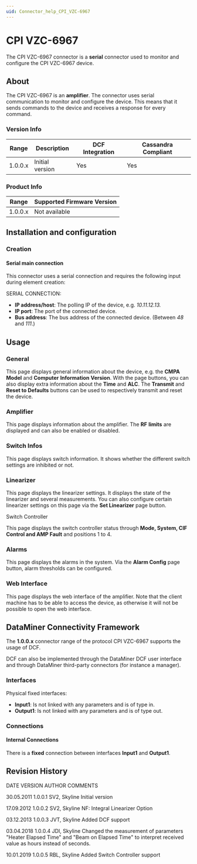 ```yaml
---
uid: Connector_help_CPI_VZC-6967
---
```


# CPI VZC-6967

The CPI VZC-6967 connector is a **serial** connector used to monitor and configure the CPI VZC-6967 device.

## About

The CPI VZC-6967 is an **amplifier**. The connector uses serial communication to monitor and configure the device. This means that it sends commands to the device and receives a response for every command.

### Version Info

| Range | Description | DCF Integration | Cassandra Compliant |
|------------------|-----------------|---------------------|-------------------------|
| 1.0.0.x          | Initial version | Yes                 | Yes                     |

### Product Info

| Range | Supported Firmware Version |
|------------------|-----------------------------|
| 1.0.0.x          | Not available               |

## Installation and configuration

### Creation

#### Serial main connection

This connector uses a serial connection and requires the following input during element creation:

SERIAL CONNECTION:

- **IP address/host**: The polling IP of the device, e.g. *10.11.12.13.*
- **IP port**: The port of the connected device.
- **Bus address**: The bus address of the connected device. (Between *48* and *111*.)

## Usage

### General

This page displays general information about the device, e.g. the **CMPA** **Model** and **Computer** **Information** **Version**. With the page buttons, you can also display extra information about the **Time** and **ALC**. The **Transmit** and **Reset to Defaults** buttons can be used to respectively transmit and reset the device.

### Amplifier

This page displays information about the amplifier. The **RF** **limits** are displayed and can also be enabled or disabled.

### Switch Infos

This page displays switch information. It shows whether the different switch settings are inhibited or not.

### Linearizer

This page displays the linearizer settings. It displays the state of the linearizer and several measurements. You can also configure certain linearizer settings on this page via the **Set Linearizer** page button.

Switch Controller

This page displays the switch controller status through **Mode, System, CIF Control and AMP Fault** and positions 1 to 4.

### Alarms

This page displays the alarms in the system. Via the **Alarm Config** page button, alarm thresholds can be configured.

### Web Interface

This page displays the web interface of the amplifier. Note that the client machine has to be able to access the device, as otherwise it will not be possible to open the web interface.

## DataMiner Connectivity Framework

The **1.0.0.x** connector range of the protocol CPI VZC-6967 supports the usage of DCF.

DCF can also be implemented through the DataMiner DCF user interface and through DataMiner third-party connectors (for instance a manager).

### Interfaces

Physical fixed interfaces:

- **Input1**: Is not linked with any parameters and is of type in.
- **Output1**: Is not linked with any parameters and is of type out.

### Connections

#### Internal Connections

There is a **fixed** connection between interfaces **Input1** and **Output1**.

## Revision History

DATE VERSION AUTHOR COMMENTS

30.05.2011 1.0.0.1 SV2, Skyline Initial version

17.09.2012 1.0.0.2 SV2, Skyline NF: Integral Linearizer Option

03.12.2013 1.0.0.3 JVT, Skyline Added DCF support

03.04.2018 1.0.0.4 JDI, Skyline Changed the measurement of parameters "Heater Elapsed Time" and "Beam on Elapsed Time" to interpret received value as hours instead of seconds.

10.01.2019 1.0.0.5 RBL, Skyline Added Switch Controller support
